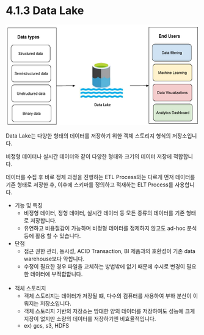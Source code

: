 # 4.1.3 Data Lake

![Untitled](./images/1.3_data_lake.png)
    
Data Lake는 다양한 형태의 데이터를 저장하기 위한 객체 스토리지 형식의 저장소입니다.

비정형 데이터나 실시간 데이터와 같이 다양한 형태와 크기의 데이터 저장에 적합합니다.

데이터를 수집 후 바로 정제 과정을 진행하는 ETL Process와는 다르게 먼저 데이터를 기존 형태로 저장한 후, 이후에 스키마를 정의하고 적재하는 ELT Process를 사용합니다.

- 기능 및 특징
    - 비정형 데이터, 정형 데이터, 실시간 데이터 등 모든 종류의 데이터를 기존 형태로 저장합니다.    
    - 유연하고 비용절감이 가능하며 비정형 데이터를 정제하지 않고도 ad-hoc 분석 등에 활용 할 수 있습니다.
- 단점    
    - 접근 권한 관리, 동시성, ACID Transaction, BI 제품과의 호환성이 기존 data warehouse보다 약합니다.
    - 수정이 필요한 경우 파일을 교체하는 방법밖에 없기 때문에 수시로 변경이 필요한 데이터에 부적합합니다.
<br><br>    
- 객체 스토리지  
    - 객체 스토리지는 데이터가 저장될 떄, 다수의 컴퓨터를 사용하여 부하 분산이 이뤄지는 저장소입니다.    
    - 객체 스토리지 기반의 저장소는 방대한 양의 데이터를 저장하여도 성능에 크게 지장이 없지만 소량의 데이터를 저장하기엔 비효율적입니다.    
    - ex) gcs, s3, HDFS
